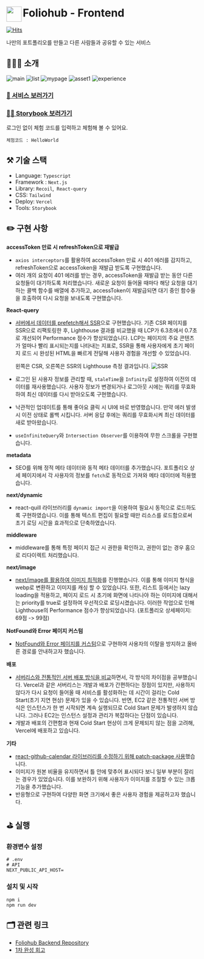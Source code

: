 # <a href="https://www.foliohub.me"><img src="https://github.com/y-solb/foliohub-backend/assets/59462108/8f74737b-07b0-468e-aea3-acf56d8fb233" align="left" width="40" height="40"></a> Foliohub - Frontend

[![Hits](https://hits.seeyoufarm.com/api/count/incr/badge.svg?url=https%3A%2F%2Fgithub.com%2Fy-solb%2Ffoliohub-backend&count_bg=%23607AE9&title_bg=%236A6A6A&icon=&icon_color=%23FF0202&title=hits&edge_flat=false)](https://hits.seeyoufarm.com)

나만의 포트폴리오를 만들고 다른 사람들과 공유할 수 있는 서비스

## 💁🏻‍♀️ 소개

![main](https://github.com/y-solb/foliohub-backend/assets/59462108/1c17f2c2-da2a-477d-b9a6-65960393bb04)
![list](https://github.com/y-solb/foliohub-backend/assets/59462108/99ca6a66-1e10-436f-87db-721045bbb44d)
![mypage](https://github.com/y-solb/foliohub-backend/assets/59462108/c5d767d8-8242-4c56-b9fb-57ab19bc45e2)
![asset1](https://github.com/y-solb/foliohub-backend/assets/59462108/d06a3055-d4b5-41b5-ba12-4afaf1ec6ac9)
![experience](https://github.com/y-solb/foliohub-backend/assets/59462108/1f2ff8a8-b5c8-4bb1-adce-7e4637ca072d)

### [🚀 서비스 보러가기](https://www.foliohub.me)

### [👩‍🎨 Storybook 보러가기](https://6682172b6c9ea6c19209ec95-zmixyhstdz.chromatic.com/?path=/docs/configure-your-project--docs)

로그인 없이 체험 코드를 입력하고 체험해 볼 수 있어요.

```
체험코드 : HelloWorld
```

## ⚒️ 기술 스택

- Language: `Typescript`
- Framework : `Next.js`
- Library: `Recoil`,` React-query`
- CSS: `Tailwind`
- Deploy: `Vercel`
- Tools: `Storybook`

## ✏️ 구현 사항

**accessToken 만료 시 refreshToken으로 재발급**

- `axios interceptors`를 활용하여 accessToken 만료 시 401 에러를 감지하고, refreshToken으로 accessToken을 재발급 받도록 구현했습니다.
- 여러 개의 요청이 401 에러를 받는 경우, accessToken을 재발급 받는 동안 다른 요청들이 대기하도록 처리했습니다. 새로운 요청이 들어올 때마다 해당 요청을 대기하는 콜백 함수를 배열에 추가하고, accessToken이 재발급되면 대기 중인 함수들을 호출하여 다시 요청을 보내도록 구현했습니다.

**React-query**

- [서버에서 데이터를 prefetch해서 SSR](https://sollogging.tistory.com/88)으로 구현했습니다. 기존 CSR 페이지를 SSR으로 리팩토링한 후, Lighthouse 결과를 비교했을 때 LCP가 6.3초에서 0.7초로 개선되어 Performance 점수가 향상되었습니다. LCP는 페이지의 주요 콘텐츠가 얼마나 빨리 표시되는지를 나타내는 지표로, SSR을 통해 사용자에게 초기 페이지 로드 시 완성된 HTML을 빠르게 전달해 사용자 경험을 개선할 수 있었습니다.

  왼쪽은 CSR, 오른쪽은 SSR의 Lighthouse 측정 결과입니다. ![SSR](https://github.com/y-solb/foliohub-frontend/assets/59462108/e319729f-dbf0-4817-acfa-f2eaf4dfd0b5)

- 로그인 된 사용자 정보를 관리할 때, `staleTime`을 `Infinity`로 설정하여 이전의 데이터를 재사용했습니다. 사용자 정보가 변경되거나 로그아웃 시에는 쿼리를 무효화하여 최신 데이터를 다시 받아오도록 구현했습니다.
- 낙관적인 업데이트를 통해 좋아요 클릭 시 UI에 바로 반영했습니다. 만약 에러 발생 시 이전 상태로 롤백 시킵니다. 서버 응답 후에는 쿼리를 무효화시켜 최신 데이터를 새로 받아왔습니다.
- `useInfiniteQuery`와 `Intersection Observer`를 이용하여 무한 스크롤을 구현했습니다.

**metadata**

- SEO를 위해 정적 메타 데이터와 동적 메타 데이터를 추가했습니다. 포트폴리오 상세 페이지에서 각 사용자의 정보를 `fetch`로 동적으로 가져와 메타 데이터에 적용했습니다.

**next/dynamic**

- react-quill 라이브러리를 `dynamic import`을 이용하여 필요시 동적으로 로드하도록 구현하였습니다. 이를 통해 텍스트 편집이 필요할 때만 리소스를 로드함으로써 초기 로딩 시간을 효과적으로 단축하였습니다.

**middleware**

- middleware를 통해 특정 페이지 접근 시 권한을 확인하고, 권한이 없는 경우 홈으로 리다이렉트 처리했습니다.

**next/image**

- [next/image를 활용하여 이미지 최적화](https://sollogging.tistory.com/86)를 진행했습니다. 이를 통해 이미지 형식을 webp로 변환하고 이미지를 캐싱 할 수 있었습니다. 또한, 리스트 등에서는 lazy loading을 적용하고, 페이지 로드 시 초기에 화면에 나타나야 하는 이미지에 대해서는 priority를 true로 설정하여 우선적으로 로딩시켰습니다. 이러한 작업으로 인해 Lighthouse의 Performance 점수가 향상되었습니다. (포트폴리오 상세페이지: 69점 -> 99점)

**NotFound와 Error 페이지 커스텀**

- [NotFound와 Error 페이지를 커스텀](https://sollogging.tistory.com/84)으로 구현하여 사용자의 이탈을 방지하고 올바른 경로를 안내하고자 했습니다.

**배포**

- [서버리스와 전통적인 서버 배포 방식을 비교](https://sollogging.tistory.com/93)하면서, 각 방식의 차이점을 공부했습니다. Vercel과 같은 서버리스는 개발과 배포가 간편하다는 장점이 있지만, 사용하지 않다가 다시 요청이 들어올 때 서비스를 활성화하는 데 시간이 걸리는 Cold Start(초기 지연 현상) 문제가 있을 수 있습니다. 반면, EC2 같은 전통적인 서버 방식은 인스턴스가 한 번 시작되면 계속 실행되므로 Cold Start 문제가 발생하지 않습니다. 그러나 EC2는 인스턴스 설정과 관리가 복잡하다는 단점이 있습니다.
- 개발과 배포의 간편함과 현재 Cold Start 현상이 크게 문제되지 않는 점을 고려해, Vercel에 배포하고 있습니다.

**기타**

- [react-github-calendar 라이브러리를 수정하기 위해 patch-package 사용](https://sollogging.tistory.com/78)했습니다.
- 이미지가 원본 비율을 유지하면서 틀 안에 맞추어 표시되다 보니 일부 부분이 잘리는 경우가 있었습니다. 이를 보완하기 위해 사용자가 이미지를 조절할 수 있는 크롭 기능을 추가했습니다.
- 반응형으로 구현하여 다양한 화면 크기에서 좋은 사용자 경험을 제공하고자 했습니다.

## ⛳️ 실행

### 환경변수 설정

```
# .env
# API
NEXT_PUBLIC_API_HOST=
```

### 설치 및 시작

```
npm i
npm run dev
```

## 🗂️ 관련 링크

- [Foliohub Backend Repository](https://github.com/y-solb/foliohub-backend)
- [1차 완성 회고](https://sollogging.tistory.com/83)
